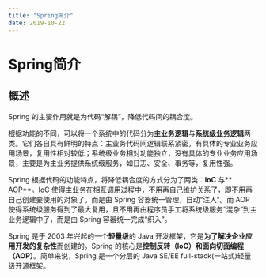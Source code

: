 ```yaml
---
title: "Spring简介"
date: 2019-10-22
---
```

# Spring简介
## 概述

Spring 的主要作用就是为代码“解耦”，降低代码间的耦合度。

根据功能的不同，可以将一个系统中的代码分为**主业务逻辑**与**系统级业务逻辑**两类。它们各自具有鲜明的特点：主业务代码间逻辑联系紧密，有具体的专业业务应用场景，复用性相对较低；系统级业务相对功能独立，没有具体的专业业务应用场景，主要是为主业务提供系统级服务，如日志、安全、事务等，复用性强。

Spring 根据代码的功能特点，将降低耦合度的方式分为了两类：**IoC** 与** AOP**。IoC 使得主业务在相互调用过程中，不用再自己维护关系了，即不用再自己创建要使用的对象了。而是由 Spring 容器统一管理，自动“注入”。而 AOP 使得系统级服务得到了最大复用，且不用再由程序员手工将系统级服务“混杂”到主业务逻辑中了，而是由 Spring 容器统一完成“织入”。

Spring 是于 2003 年兴起的一个**轻量级**的 Java 开发框架，它是**为了解决企业应用开发的复杂性**而创建的。Spring 的核心是**控制反转（IoC）**和**面向切面编程（AOP）**。简单来说，Spring 是一个分层的 Java SE/EE full-stack(一站式)轻量级开源框架。